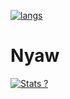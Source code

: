 [![langs](https://github-readme-stats.vercel.app/api/top-langs/?username=BANSAFAn&theme=onedark)](https://github.com/BANSAFAn)

# Nyaw

[![Stats ?](https://github-readme-stats.vercel.app/api?username=BANSAFAn&theme=onedark)](https://github.com/BANSAFAn)

